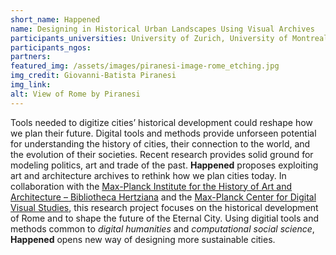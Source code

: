 ```yaml
---
short_name: Happened
name: Designing in Historical Urban Landscapes Using Visual Archives
participants_universities: University of Zurich, University of Montreal, Max-Planck Society, Bibliotheca Hertziana
participants_ngos:
partners:
featured_img: /assets/images/piranesi-image-rome_etching.jpg
img_credit: Giovanni-Batista Piranesi
img_link: 
alt: View of Rome by Piranesi
---
```

Tools needed to digitize cities’ historical development could reshape how we plan their future. Digital tools and methods provide unforseen potential for understanding the history of cities, their connection to the world, and the evolution of their societies. Recent research provides solid ground for modeling politics, art and trade of the past. **Happened** proposes exploiting art and architecture archives to rethink how we plan cities today. In collaboration with the [Max-Planck Institute for the History of Art and Architecture – Bibliotheca Hertziana](https://www.biblhertz.it/en/home) and the [Max-Planck Center for Digital Visual Studies](http://dvs.uzh.ch), this research project focuses on the historical development of Rome and to shape the future of the Eternal City. Using digitial tools and methods common to *digital humanities* and *computational social science*, **Happened** opens new way of designing more sustainable cities. 